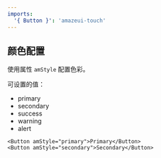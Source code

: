 ```yaml
---
imports:
  '{ Button }': 'amazeui-touch'
---
```


## 颜色配置

使用属性 `amStyle` 配置色彩。

可设置的值：

- primary 
- secondary 
- success 
- warning 
- alert

```demo
<Button amStyle="primary">Primary</Button>
<Button amStyle="secondary">Secondary</Button>
```
